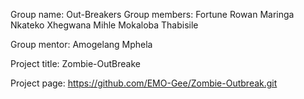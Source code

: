 Group name: Out-Breakers
Group members: Fortune Rowan
               Maringa Nkateko
               Xhegwana Mihle
               Mokaloba Thabisile

Group mentor: Amogelang Mphela

Project title: Zombie-OutBreake

Project page: https://github.com/EMO-Gee/Zombie-Outbreak.git
